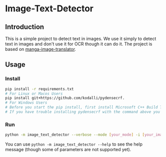 # Image-Text-Detector

## Introduction
This is a simple project to detect text in images. We use it simply to detect text in images and don't use it for OCR though it can do it.
The project is based on [manga-image-translator](https://github.com/zyddnys/manga-image-translator.git).

## Usage
### Install
```bash
pip install -r requirements.txt
# For Linux or Macos Users
pip install git+https://github.com/kodalli/pydensecrf.
# For Windows Users
# Before you start the pip install, first install Microsoft C++ Build Tools.
# If you have trouble installing pydensecrf with the command above you can install the pre-compiled wheels with pip install https://www.lfd.uci.edu/~gohlke/pythonlibs/#_pydensecrf.
```

### Run
```bash
python -m image_text_detector --verbose --mode [your_mode] -i [your_image_path]
```
You can use `python -m image_text_detector --help` to see the help message (though some of parameters are not supported yet).
